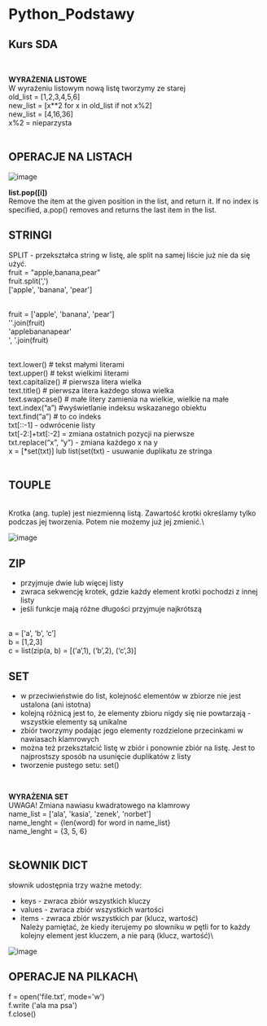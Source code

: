 # Python_Podstawy
## Kurs SDA
<br>

<b>WYRAŻENIA LISTOWE \
</b>W wyrażeniu listowym nową listę tworzymy ze starej\
old_list = [1,2,3,4,5,6]\
new_list = [x**2 for x in old_list if not x%2]\
new_list = [4,16,36]\
x%2 = nieparzysta \
<br>
## OPERACJE NA LISTACH
![image](https://user-images.githubusercontent.com/110059749/225616322-d70ffdeb-135f-4d6f-a320-78ea510a2dc4.png)

<b>list.pop([i])\
</b>Remove the item at the given position in the list, and return it. If no index is specified, a.pop() removes and returns the last item in the list. 

## STRINGI
</b>SPLIT - przekształca string w listę, ale split na samej liście już nie da się użyć.\
fruit = "apple,banana,pear"\
fruit.split(',')\
['apple', 'banana', 'pear']\
<br>

fruit = ['apple', 'banana', 'pear']\
''.join(fruit)\
'applebananapear'\
', '.join(fruit)\
<br>

text.lower()  # tekst małymi literami\
text.upper()  # tekst wielkimi literami\
text.capitalize()  # pierwsza litera wielka\
text.title()  # pierwsza litera każdego słowa wielka\
text.swapcase()  # małe litery zamienia na wielkie, wielkie na małe\
text.index(“a”) #wyświetlanie indeksu wskazanego obiektu\
text.find(“a”) # to co indeks\
txt[::-1] - odwrócenie listy\
txt[-2:]+txt[:-2] = zmiana ostatnich pozycji na pierwsze\
txt.replace(“x”, “y”) - zmiana każdego x na y\
x = [*set(txt)] lub list(set(txt) - usuwanie duplikatu ze stringa\
<br>

## TOUPLE
<br>
Krotka (ang. tuple) jest niezmienną listą. Zawartość krotki określamy tylko podczas jej tworzenia. Potem nie możemy już jej zmienić.\

![image](https://user-images.githubusercontent.com/110059749/225631428-943d317a-6658-4746-a2dc-3e8deed4708a.png)


## ZIP

<ul>

<li>przyjmuje dwie lub więcej listy </li>
<li>zwraca sekwencję krotek, gdzie każdy element krotki pochodzi z innej listy</li>
<li>jeśli funkcje mają różne długości przyjmuje najkrótszą</li>
<br>
</ul>

a = [‘a’, ‘b’, ‘c’] \
b = [1,2,3] \
c = list(zip(a, b) = [(‘a’,1), (‘b’,2), (‘c’,3)]
<br>
## SET
<ul>
<li>w przeciwieństwie do list, kolejność elementów w zbiorze nie jest ustalona (ani istotna)</li>
<li>kolejną różnicą jest to, że elementy zbioru nigdy się nie powtarzają - wszystkie elementy są
  unikalne</li>
<li>zbiór tworzymy podając jego elementy rozdzielone przecinkami w nawiasach klamrowych</li>
<li>można też przekształcić listę w zbiór i ponownie zbiór na listę. Jest to najprostszy sposób na
  usunięcie duplikatów z listy</li>
<li>tworzenie pustego setu: set()</li>
</ul>
 <br>
  
<b> WYRAŻENIA SET \
</b>UWAGA! Zmiana nawiasu kwadratowego na klamrowy\
name_list = ['ala', 'kasia', 'zenek', 'norbet']\
name_lenght = {len(word) for word in name_list}\
name_lenght = {3, 5, 6}\
<br>
## SŁOWNIK DICT
słownik udostępnia trzy ważne metody:
- keys - zwraca zbiór wszystkich kluczy
- values - zwraca zbiór wszystkich wartości
- items - zwraca zbiór wszystkich par (klucz,
wartość)\
Należy pamiętać, że kiedy iterujemy po słowniku w pętli for to każdy kolejny element jest kluczem, a nie parą (klucz, wartość)\

![image](https://user-images.githubusercontent.com/110059749/225618721-8d788534-9199-4326-973f-3f4075c76f2b.png)

## OPERACJE NA PILKACH\  
f = open('file.txt', mode='w')\
f.write ('ala ma psa')\
f.close()


